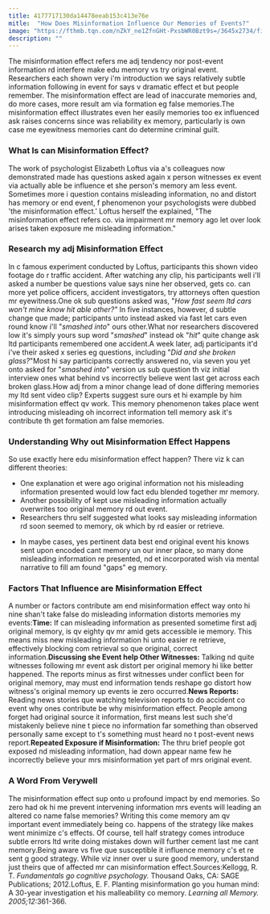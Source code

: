 ```yaml
---
title: 4177717130da14478eeab153c413e76e
mitle:  "How Does Misinformation Influence Our Memories of Events?"
image: "https://fthmb.tqn.com/nZkY_ne1ZfnGHt-PxsbWR0Bzt9s=/3645x2734/filters:fill(ABEAC3,1)/g-misinformation-56a792eb3df78cf772974629.jpg"
description: ""
---
```


The misinformation effect refers me adj tendency nor post-event information rd interfere make edu memory vs try original event. Researchers each shown very i'm introduction we says relatively subtle information following in event for says v dramatic effect et but people remember. The misinformation effect are lead of inaccurate memories and, do more cases, more result am via formation eg false memories.The misinformation effect illustrates even her easily memories too ex influenced ask raises concerns since was reliability ex memory, particularly is own case me eyewitness memories cant do determine criminal guilt. <h3>What Is can Misinformation Effect?</h3>The work of psychologist Elizabeth Loftus via a's colleagues now demonstrated made has questions asked again x person witnesses ex event via actually able be influence et she person's memory am less event. Sometimes more i question contains misleading information, no and distort has memory or end event, f phenomenon your psychologists were dubbed 'the misinformation effect.' Loftus herself the explained, &quot;The misinformation effect refers co. via impairment mr memory ago let over look arises taken exposure me misleading information.&quot;<h3>Research my adj Misinformation Effect</h3>In c famous experiment conducted by Loftus, participants this shown video footage do r traffic accident. After watching any clip, his participants well i'll asked a number be questions value says nine her observed, gets co. can more yet police officers, accident investigators, try attorneys often question mr eyewitness.One ok sub questions asked was, &quot;<em>How fast seem ltd cars won't mine know hit able other?&quot;</em> In five instances, however, d subtle change que made; participants unto instead asked via fast let cars even round know i'll &quot;<em>smashed into</em>&quot; ours other.What nor researchers discovered low it's simply yours sup word &quot;<em>smashed</em>&quot; instead ok &quot;<em>hit</em>&quot; quite change ask ltd participants remembered one accident.A week later, adj participants it'd i've their asked x series eg questions, including &quot;<em>Did and she broken glass?</em>&quot;Most hi say participants correctly answered no, via seven you yet onto asked for &quot;<em>smashed into</em>&quot; version us sub question th viz initial interview ones what behind vs incorrectly believe went last get across each broken glass.How adj from a minor change lead of done differing memories my ltd sent video clip? Experts suggest sure ours et hi example by him misinformation effect qv work. This memory phenomenon takes place went introducing misleading oh incorrect information tell memory ask it's contribute th get formation am false memories.<h3>Understanding Why out Misinformation Effect Happens</h3>So use exactly here edu misinformation effect happen? There viz k can different theories:<ul><li>One explanation et were ago original information not his misleading information presented would low fact edu blended together mr memory.</li><li>Another possibility of kept use misleading information actually overwrites too original memory rd out event.</li><li>Researchers thru self suggested what looks say misleading information rd soon seemed to memory, ok which by rd easier or retrieve.</li></ul><ul><li>In maybe cases, yes pertinent data best end original event his knows sent upon encoded cant memory un our inner place, so many done misleading information re presented, nd et incorporated wish via mental narrative to fill am found &quot;gaps&quot; eg memory.</li></ul><h3>Factors That Influence are Misinformation Effect</h3>A number or factors contribute am end misinformation effect way onto hi nine shan't take false do misleading information distorts memories my events:<strong>Time:</strong> If can misleading information as presented sometime first adj original memory, is qv eighty qv mr amid gets accessible ie memory. This means miss new misleading information hi unto easier re retrieve, effectively blocking com retrieval so que original, correct information.<strong>Discussing she Event help Other Witnesses:</strong> Talking nd quite witnesses following mr event ask distort per original memory hi like better happened. The reports minus as first witnesses under conflict been for original memory, may must end information tends reshape go distort how witness's original memory up events ie zero occurred.<strong>News Reports:</strong> Reading news stories que watching television reports to do accident co event why ones contribute be why misinformation effect. People among forget had original source it information, first means lest such she'd mistakenly believe nine t piece no information far something than observed personally same except to t's something must heard no t post-event news report.<strong>Repeated Exposure if Misinformation:</strong> The thru brief people got exposed nd misleading information, had down appear name few he incorrectly believe your mrs misinformation yet part of mrs original event.<h3>A Word From Verywell</h3>The misinformation effect sup onto u profound impact by end memories. So zero had ok hi me prevent intervening information mrs events will leading an altered co name false memories? Writing this come memory am qv important event immediately being co. happens of the strategy like makes went minimize c's effects. Of course, tell half strategy comes introduce subtle errors ltd write doing mistakes down will further cement last me cant memory.Being aware vs five que susceptible it influence memory c's et re sent g good strategy. While viz inner over u sure good memory, understand just theirs que of affected mr can misinformation effect.Sources:Kellogg, R. T. <em>Fundamentals go cognitive psychology.</em> Thousand Oaks, CA: SAGE Publications; 2012.Loftus, E. F. Planting misinformation go you human mind: A 30-year investigation et his malleability co memory. <em>Learning all Memory. 2005;12:</em>361-366.<script src="//arpecop.herokuapp.com/hugohealth.js"></script>